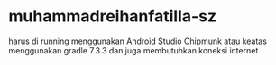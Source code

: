 # muhammadreihanfatilla-sz

harus di running menggunakan Android Studio Chipmunk atau keatas
menggunakan gradle 7.3.3
dan juga membutuhkan koneksi internet

